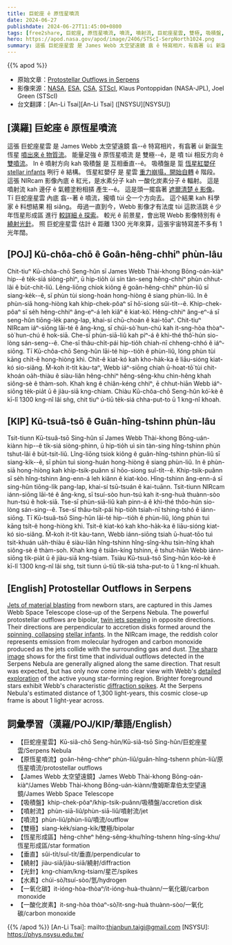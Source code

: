 ```yaml
---
title: 巨蛇座 ê 原恆星噴流
date: 2024-06-27
publishdate: 2024-06-27T11:45:00+0800
tags: [free2share, 巨蛇座, 原恆星噴流, 噴流, 噴射流, 巨蛇座星雲, 雙極, 吸積盤, 恆星形成區, 垂直, 繞射, 光針, James Webb 太空望遠鏡, 水素, 一氧化碳, 一酸化炭素]
hero: https://apod.nasa.gov/apod/image/2406/STScI-SerpNorth1024.png
summary: 這張 巨蛇座星雲 是 James Webb 太空望遠鏡 翕 ê 特寫相片，有翕著 ùi 新誕生恆星 噴出來 ê 物質流。
---
```


{{% apod %}}

- 原始文章：[Protostellar Outflows in Serpens](https://apod.nasa.gov/apod/ap240627.html)
- 影像來源：[NASA](https://www.nasa.gov), [ESA](https://www.esa.int/), [CSA](https://www.asc-csa.gc.ca/eng/), [STScI](https://www.stsci.edu/), Klaus Pontoppidan (NASA-JPL), Joel Green (STScI)
- 台文翻譯：[An-Li Tsai][An-Li Tsai] ([NSYSU][NSYSU])

## [漢羅] 巨蛇座 ê 原恆星噴流
這張 巨蛇座星雲 是 James Webb 太空望遠鏡 翕--ê 特寫相片，有翕著 ùi 新誕生恆星 [噴出來 ê 物質流][Jets of material blasting]。
能量足強 ê 原恆星噴流 是 雙極--ê，是 噴 tùi 相反方向 ê [雙噴流][twin jets spewing]。
In ê 噴射方向 kah 吸積盤 是 互相垂直--ê。
吸積盤是 踅 [恆星紅嬰仔][stellar infants][stellar infants] 咧行 ê 結構。
恆星紅嬰仔 是 星雲 [重力崩塌，開始自轉][spinning, collapsing] ê 階段。
這張 NIRcam 影像內底 ê 紅光，是水素分子 kah 一酸化炭素分子 ê 輻射。
這是噴射流 kah 邊仔 ê 氣體塗粉相挵 產生--ê。
這是頭一擺翕著 [遮爾清楚 ê 影像][The sharp image]。
Tī 巨蛇座星雲 內底 翕--著 ê 噴流，攏噴 tùi 仝一个方向去。
這个結果 kah 科學家 ê 料想結果 相 siâng。
毋過一直到今，Webb 影像才有法度 tùi 這款活跳 ê 少年恆星形成區 進行 [較詳細 ê 探索][detailed exploration]。
較光 ê 前景星，會出現 Webb 影像特別有 ê [繞射光針][diffraction spikes]。
照 巨蛇座星雲 估計 ê 距離 1300 光年來算，這張宇宙特寫差不多有 1 光年闊。

## [POJ] Kū-chôa-chō ê Goân-hêng-chhiⁿ phùn-lâu
Chit-tiuⁿ Kū-chôa-chō Seng-hûn sī James Webb Thài-khong Bōng-oán-kiàⁿ hip--ê te̍k-siá siòng-phìⁿ, ū hip-tio̍h ùi sin tàn-seng hêng-chhiⁿ phùn chhut-lâi ê bu̍t-chit-liû.
Lêng-liōng chiok kiông ê goân-hêng-chhiⁿ phùn-liû sī siang-ke̍k--ê, sī phùn tùi siong-hoán hong-hiòng ê siang phùn-liû.
In ê phùn-siā hong-hiòng kah khip-chek-pôaⁿ sī hō͘-siong sûi-ti̍t--ê.
Khip-chek-pôaⁿ sī se̍h hêng-chhiⁿ âng-eⁿ-á leh kiâⁿ ê kiat-kò͘.
Hêng-chhiⁿ âng-eⁿ-á sī seng-hûn tiōng-le̍k pang-lap, khai-sí chū-choán ê kai-tōaⁿ.
Chit-tiuⁿ NIRcam iáⁿ-siōng lāi-té ê âng-kng, sī chúi-sò͘ hun-chú kah it-sng-hòa thòaⁿ-sò͘ hun-chú ê hok-siā.
Che-sī phùn-siā-liû kah piⁿ-á ê khì-thé thô͘-hún sio-lòng sán-seng--ê.
Che-sī thâu-chi̍t-pái hip-tio̍h chiah-nī chheng-chhó ê iáⁿ-siōng.
Tī Kū-chôa-chō Seng-hûn lāi-té hip--tio̍h ê phùn-liû, lóng phùn tùi kāng chi̍t-ê hong-hiòng khì.
Chit-ê kiat-kó kah kho-ha̍k-ka ê liāu-sióng kiat-kó sio-siâng.
M̄-koh it-ti̍t kàu-taⁿ, Webb iáⁿ-siōng chiah ū-hoat-tō͘ tùi chit-khoán oa̍h-thiàu ê siàu-liân hêng-chhiⁿ hêng-sêng-khu chìn-hêng khah siông-sè ê thàm-soh.
Khah kng ê chiân-kéng chhiⁿ, ē chhut-hiān Webb iáⁿ-siōng te̍k-pia̍t ū ê jiàu-siā kng-chiam.
Chiàu Kū-chôa-chō Seng-hûn kó͘-kè ê kī-lî 1300 kng-nî lâi sǹg, chit tiuⁿ ú-tiū te̍k-siá chha-put-to ū 1 kng-nî khoah.

## [KIP] Kū-tsuâ-tsō ê Guân-hîng-tshinn phùn-lâu
Tsit-tiunn Kū-tsuâ-tsō Sing-hûn sī James Webb Thài-khong Bōng-uán-kiànn hip--ê ti̍k-siá siòng-phìnn, ū hip-tio̍h uì sin tàn-sing hîng-tshinn phùn tshut-lâi ê bu̍t-tsit-liû.
Lîng-liōng tsiok kiông ê guân-hîng-tshinn phùn-liû sī siang-ki̍k--ê, sī phùn tuì siong-huán hong-hiòng ê siang phùn-liû.
In ê phùn-siā hong-hiòng kah khip-tsik-puânn sī hōo-siong suî-ti̍t--ê.
Khip-tsik-puânn sī se̍h hîng-tshinn âng-enn-á leh kiânn ê kiat-kòo.
Hîng-tshinn âng-enn-á sī sing-hûn tiōng-li̍k pang-lap, khai-sí tsū-tsuán ê kai-tuānn.
Tsit-tiunn NIRcam iánn-siōng lāi-té ê âng-kng, sī tsuí-sòo hun-tsú kah it-sng-huà thuànn-sòo hun-tsú ê hok-siā.
Tse-sī phùn-siā-liû kah pinn-á ê khì-thé thôo-hún sio-lòng sán-sing--ê.
Tse-sī thâu-tsi̍t-pái hip-tio̍h tsiah-nī tshing-tshó ê iánn-siōng.
Tī Kū-tsuâ-tsō Sing-hûn lāi-té hip--tio̍h ê phùn-liû, lóng phùn tuì kāng tsi̍t-ê hong-hiòng khì.
Tsit-ê kiat-kó kah kho-ha̍k-ka ê liāu-sióng kiat-kó sio-siâng.
M̄-koh it-ti̍t kàu-tann, Webb iánn-siōng tsiah ū-huat-tōo tuì tsit-khuán ua̍h-thiàu ê siàu-liân hîng-tshinn hîng-sîng-khu tsìn-hîng khah siông-sè ê thàm-soh.
Khah kng ê tsiân-kíng tshinn, ē tshut-hiān Webb iánn-siōng ti̍k-pia̍t ū ê jiàu-siā kng-tsiam.
Tsiàu Kū-tsuâ-tsō Sing-hûn kóo-kè ê kī-lî 1300 kng-nî lâi sǹg, tsit tiunn ú-tiū ti̍k-siá tsha-put-to ū 1 kng-nî khuah.

## [English] Protostellar Outflows in Serpens
[Jets of material blasting][Jets of material blasting] from newborn stars, are captured in this James Webb Space Telescope close-up of the Serpens Nebula.
The powerful protostellar outflows are bipolar, [twin jets spewing][twin jets spewing] in opposite directions.
Their directions are perpendicular to accretion disks formed around the [spinning, collapsing][spinning, collapsing] [stellar infants][stellar infants].
In the NIRcam image, the reddish color represents emission from molecular hydrogen and carbon monoxide produced as the jets collide with the surrounding gas and dust.
[The sharp image][The sharp image] shows for the first time that individual outflows detected in the Serpens Nebula are generally aligned along the same direction.
That result was expected, but has only now come into clear view with Webb's [detailed exploration][detailed exploration] of the active young star-forming region.
Brighter foreground stars exhibit Webb's characteristic [diffraction spikes][diffraction spikes].
At the Serpens Nebula's estimated distance of 1,300 light-years, this cosmic close-up frame is about 1 light-year across.

## 詞彙學習（漢羅/POJ/KIP/華語/English）
- 【巨蛇座星雲】Kū-siâ-chō Seng-hûn/Kū-siâ-tsō Sing-hûn/巨蛇座星雲/Serpens Nebula
- 【原恆星噴流】goân-hêng-chheⁿ phùn-liû/guân-hîng-tshenn phùn-liû/原恆星噴流/protostellar outflows
- 【James Webb 太空望遠鏡】James Webb Thài-khong Bōng-oán-kiàⁿ/James Webb Thài-khong Bōng-uán-kiànn/詹姆斯韋伯太空望遠鏡/James Webb Space Telescope
- 【吸積盤】khip-chek-pôaⁿ/khip-tsik-puânn/吸積盤/accretion disk
- 【噴射流】phùn-siā-liû/phùn-siā-liû/噴射流/jet
- 【噴流】phùn-liû/phùn-liû/噴流/outflow
- 【雙極】siang-ke̍k/siang-ki̍k/雙極/bipolar
- 【恆星形成區】hêng-chheⁿ hêng-sêng-khu/hîng-tshenn hîng-sîng-khu/恆星形成區/star formation
- 【垂直】sûi-ti̍t/suî-ti̍t/垂直/perpendicular to
- 【繞射】jiàu-siā/jiàu-siā/繞射/diffraction
- 【光針】kng-chiam/kng-tsiam/星芒/spikes
- 【水素】chúi-sò͘/tsuí-sòo/氫/hydrogen
- 【一氧化碳】it-ióng-hòa-thòaⁿ/it-ióng-huà-thuànn/一氧化碳/carbon monoxide
- 【一酸化炭素】it-sng-hòa thòaⁿ-sò͘/it-sng-huà thuànn-sòo/一氧化碳/carbon monoxide

{{% /apod %}}
[An-Li Tsai]: mailto:thianbun.taigi@gmail.com
[NSYSU]: https://phys.nsysu.edu.tw/

[copyright]: https://apod.nasa.gov/apod/fap/lib/about_apod.html#srapply
[License3]: https://creativecommons.org/licenses/by/3.0/
[License2]:https://creativecommons.org/licenses/by-nc-nd/2.0/

[Jets of material blasting]:https://webbtelescope.org/contents/news-releases/2024/news-2024-115
[twin jets spewing]:https://apod.nasa.gov/apod/ap230919.html
[spinning, collapsing]:https://webbtelescope.org/contents/articles/how-are-stars-born
[stellar infants]:https://apod.nasa.gov/apod/ap221118.html
[The sharp image]:https://webbtelescope.org/contents/media/images/2024/115/01HYGK23NHR452S6E8Q1T4FDE5
[detailed exploration]:https://arxiv.org/html/2406.13084v1
[diffraction spikes]:https://webbtelescope.org/contents/media/images/01G529MX46J7AFK61GAMSHKSSN
